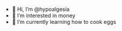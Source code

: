 - 👋 Hi, I’m @hypoalgesia
- 👀 I’m interested in money
- 🌱 I’m currently learning how to cook eggs

<!---
hypoalgesia/hypoalgesia is a ✨ special ✨ repository because its `README.md` (this file) appears on your GitHub profile.
You can click the Preview link to take a look at your changes.
--->
